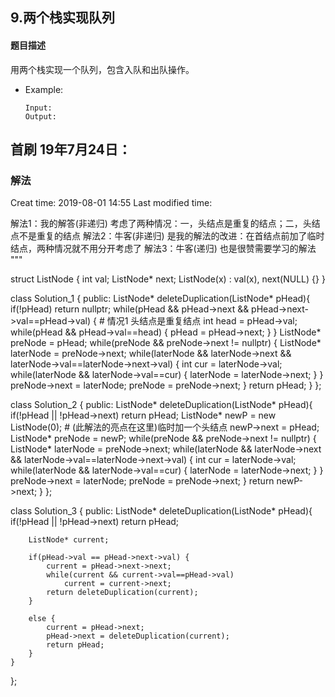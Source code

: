 ## 9.两个栈实现队列
#### 题目描述
用两个栈实现一个队列，包含入队和出队操作。
- Example:
    ```
    Input: 
    Output: 
    ```  
## 首刷 19年7月24日：
### 解法



Creat time: 2019-08-01 14:55
Last modified time: 



解法1：我的解答(非递归) 考虑了两种情况：一，头结点是重复的结点；二，头结点不是重复的结点
解法2：牛客(非递归) 是我的解法的改进：在首结点前加了临时结点，两种情况就不用分开考虑了
解法3：牛客(递归) 也是很赞需要学习的解法
"""

struct ListNode {
    int val;
    ListNode* next;
    ListNode(x) : val(x), next(NULL) {}
}


class Solution_1 {
public:
    ListNode* deleteDuplication(ListNode* pHead){
        if(!pHead) return nullptr;
        while(pHead && pHead->next && pHead->next->val==pHead->val)
        {   # 情况1 头结点是重复结点
            int head = pHead->val;
            while(pHead && pHead->val==head) {
                pHead = pHead->next;
            }
        }
        ListNode* preNode = pHead;
        while(preNode && preNode->next != nullptr) {
            ListNode* laterNode = preNode->next;
            while(laterNode && laterNode->next && laterNode->val==laterNode->next->val) {
                int cur = laterNode->val;
                while(laterNode && laterNode->val==cur) {
                    laterNode = laterNode->next;
                }
            }
            preNode->next = laterNode;
            preNode = preNode->next;
        }
        return pHead;
    }
};


class Solution_2 {
public:
    ListNode* deleteDuplication(ListNode* pHead){
        if(!pHead || !pHead->next) return pHead;
        ListNode* newP = new ListNode(0);  # (此解法的亮点在这里)临时加一个头结点
        newP->next = pHead;
        ListNode* preNode = newP;
        while(preNode && preNode->next != nullptr) {
            ListNode* laterNode = preNode->next;
            while(laterNode && laterNode->next && laterNode->val==laterNode->next->val) {
                int cur = laterNode->val;
                while(laterNode && laterNode->val==cur) {
                    laterNode = laterNode->next;
                }
            }
            preNode->next = laterNode;
            preNode = preNode->next;
        }
        return newP->next;
    }
};


class Solution_3 {
public:
    ListNode* deleteDuplication(ListNode* pHead){
        if(!pHead || !pHead->next) return pHead;

        ListNode* current;

        if(pHead->val == pHead->next->val) {
            current = pHead->next->next;
            while(current && current->val==pHead->val)
                current = current->next;
            return deleteDuplication(current);
        }

        else {
            current = pHead->next;
            pHead->next = deleteDuplication(current);
            return pHead;
        }
    }
};